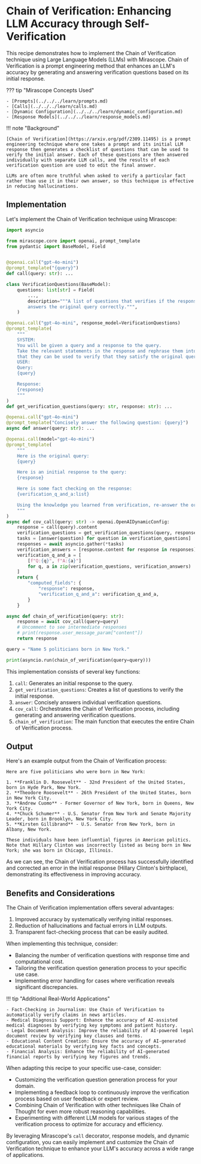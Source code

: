 # Chain of Verification: Enhancing LLM Accuracy through Self-Verification

This recipe demonstrates how to implement the Chain of Verification technique using Large Language Models (LLMs) with Mirascope. Chain of Verification is a prompt engineering method that enhances an LLM's accuracy by generating and answering verification questions based on its initial response.

??? tip "Mirascope Concepts Used"

    - [Prompts](../../../learn/prompts.md)
    - [Calls](../../../learn/calls.md)
    - [Dynamic Configuration](../../../learn/dynamic_configuration.md)
    - [Response Models](../../../learn/response_models.md)

!!! note "Background"

    [Chain of Verification](https://arxiv.org/pdf/2309.11495) is a prompt engineering technique where one takes a prompt and its initial LLM response then generates a checklist of questions that can be used to verify the initial answer. Each of these questions are then answered individually with separate LLM calls, and the results of each verification question are used to edit the final answer.

    LLMs are often more truthful when asked to verify a particular fact rather than use it in their own answer, so this technique is effective in reducing hallucinations.

## Implementation

Let's implement the Chain of Verification technique using Mirascope:

```python
import asyncio

from mirascope.core import openai, prompt_template
from pydantic import BaseModel, Field


@openai.call("gpt-4o-mini")
@prompt_template("{query}")
def call(query: str): ...

class VerificationQuestions(BaseModel):
    questions: list[str] = Field(
        ...,
        description="""A list of questions that verifies if the response
        answers the original query correctly.""",
    )

@openai.call("gpt-4o-mini", response_model=VerificationQuestions)
@prompt_template(
    """
    SYSTEM:
    You will be given a query and a response to the query.
    Take the relevant statements in the response and rephrase them into questions so
    that they can be used to verify that they satisfy the original query.
    USER:
    Query:
    {query}

    Response:
    {response}
    """
)
def get_verification_questions(query: str, response: str): ...

@openai.call("gpt-4o-mini")
@prompt_template("Concisely answer the following question: {query}")
async def answer(query: str): ...

@openai.call(model="gpt-4o-mini")
@prompt_template(
    """
    Here is the original query:
    {query}

    Here is an initial response to the query:
    {response}

    Here is some fact checking on the response:
    {verification_q_and_a:list}

    Using the knowledge you learned from verification, re-answer the original query.
    """
)
async def cov_call(query: str) -> openai.OpenAIDynamicConfig:
    response = call(query).content
    verification_questions = get_verification_questions(query, response).questions
    tasks = [answer(question) for question in verification_questions]
    responses = await asyncio.gather(*tasks)
    verification_answers = [response.content for response in responses]
    verification_q_and_a = [
        [f"Q:{q}", f"A:{a}"]
        for q, a in zip(verification_questions, verification_answers)
    ]
    return {
        "computed_fields": {
            "response": response,
            "verification_q_and_a": verification_q_and_a,
        }
    }

async def chain_of_verification(query: str):
    response = await cov_call(query=query)
    # Uncomment to see intermediate responses
    # print(response.user_message_param["content"])
    return response

query = "Name 5 politicians born in New York."

print(asyncio.run(chain_of_verification(query=query)))
```

This implementation consists of several key functions:

1. `call`: Generates an initial response to the query.
2. `get_verification_questions`: Creates a list of questions to verify the initial response.
3. `answer`: Concisely answers individual verification questions.
4. `cov_call`: Orchestrates the Chain of Verification process, including generating and answering verification questions.
5. `chain_of_verification`: The main function that executes the entire Chain of Verification process.

## Output

Here's an example output from the Chain of Verification process:

```
Here are five politicians who were born in New York:

1. **Franklin D. Roosevelt** - 32nd President of the United States, born in Hyde Park, New York.
2. **Theodore Roosevelt** - 26th President of the United States, born in New York City.
3. **Andrew Cuomo** - Former Governor of New York, born in Queens, New York City.
4. **Chuck Schumer** - U.S. Senator from New York and Senate Majority Leader, born in Brooklyn, New York City.
5. **Kirsten Gillibrand** - U.S. Senator from New York, born in Albany, New York.

These individuals have been influential figures in American politics. Note that Hillary Clinton was incorrectly listed as being born in New York; she was born in Chicago, Illinois.
```

As we can see, the Chain of Verification process has successfully identified and corrected an error in the initial response (Hillary Clinton's birthplace), demonstrating its effectiveness in improving accuracy.

## Benefits and Considerations

The Chain of Verification implementation offers several advantages:

1. Improved accuracy by systematically verifying initial responses.
2. Reduction of hallucinations and factual errors in LLM outputs.
3. Transparent fact-checking process that can be easily audited.

When implementing this technique, consider:

- Balancing the number of verification questions with response time and computational cost.
- Tailoring the verification question generation process to your specific use case.
- Implementing error handling for cases where verification reveals significant discrepancies.

!!! tip "Additional Real-World Applications"

    - Fact-Checking in Journalism: Use Chain of Verification to automatically verify claims in news articles.
    - Medical Diagnosis Support: Enhance the accuracy of AI-assisted medical diagnoses by verifying key symptoms and patient history.
    - Legal Document Analysis: Improve the reliability of AI-powered legal document review by verifying key clauses and terms.
    - Educational Content Creation: Ensure the accuracy of AI-generated educational materials by verifying key facts and concepts.
    - Financial Analysis: Enhance the reliability of AI-generated financial reports by verifying key figures and trends.

When adapting this recipe to your specific use-case, consider:

- Customizing the verification question generation process for your domain.
- Implementing a feedback loop to continuously improve the verification process based on user feedback or expert review.
- Combining Chain of Verification with other techniques like Chain of Thought for even more robust reasoning capabilities.
- Experimenting with different LLM models for various stages of the verification process to optimize for accuracy and efficiency.

By leveraging Mirascope's `call` decorator, response models, and dynamic configuration, you can easily implement and customize the Chain of Verification technique to enhance your LLM's accuracy across a wide range of applications.
